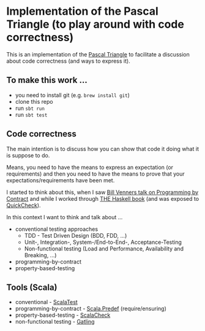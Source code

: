 # Implementation of the Pascal Triangle (to play around with code correctness)

This is an implementation of the [Pascal Triangle](https://en.wikipedia.org/wiki/Pascal%27s_triangle) to facilitate a discussion about code correctness (and ways to express it).

## To make this work ...

* you need to install git (e.g. `brew install git`)
* clone this repo
* run `sbt run`
* run `sbt test`

## Code correctness

The main intention is to discuss how you can show that code it doing what it is suppose to do.

Means, you need to have the means to express an expectation (or requirements) and then you need to have the means to prove that your expectations/requirements have been met.

I started to think about this, when I saw [Bill Venners talk on Programming by Contract](https://www.youtube.com/watch?v=LvhRYke2_LY) and while I worked through [THE Haskell book](http://haskellbook.com/) (and was exposed to [QuickCheck](https://hackage.haskell.org/package/QuickCheck)).

In this context I want to think and talk about ...

* conventional testing approaches
  * TDD - Test Driven Design (BDD, FDD, ...)
  * Unit-, Integration-, System-/End-to-End-, Acceptance-Testing
  * Non-functional testing (Load and Performance, Availability and Breaking, ...)
* programming-by-contract
* property-based-testing

## Tools (Scala)

* conventional - [ScalaTest](http://www.scalatest.org/)
* programming-by-contract - [Scala.Predef](http://www.scala-lang.org/api/2.12.0/scala/Predef$.html) (require/ensuring)
* property-based-testing - [ScalaCheck](https://www.scalacheck.org/)
* non-functional testing - [Gatling](http://gatling.io/)

